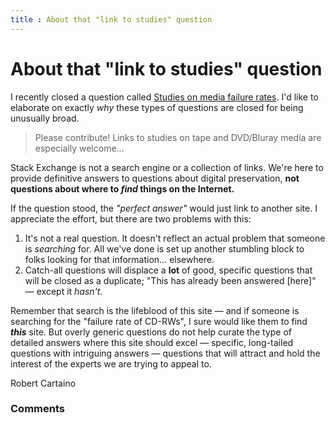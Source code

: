 ```yaml
---
title : About that "link to studies" question
---
```

About that "link to studies" question
=====================
I recently closed a question called [Studies on media failure
rates](http://digitalpreservation.stackexchange.com/q/113/101). I'd like
to elaborate on exactly *why* these types of questions are closed for
being unusually broad.

> Please contribute! Links to studies on tape and DVD/Bluray media are
> especially welcome…

Stack Exchange is not a search engine or a collection of links. We're
here to provide definitive answers to questions about digital
preservation, **not questions about where to *find* things on the
Internet.**

If the question stood, the *"perfect answer"* would just link to another
site. I appreciate the effort, but there are two problems with this:

1.  It's not a real question. It doesn't reflect an actual problem that
    someone is *searching* for. All we've done is set up another
    stumbling block to folks looking for that information… elsewhere.
2.  Catch-all questions will displace a **lot** of good, specific
    questions that will be closed as a duplicate; "This has already been
    answered [here]" — except it *hasn't.*

Remember that search is the lifeblood of this site — and if someone is
searching for the "failure rate of CD-RWs", I sure would like them to
find ***this*** site. But overly generic questions do not help curate
the type of detailed answers where this site should excel — specific,
long-tailed questions with intriguing answers — questions that will
attract and hold the interest of the experts we are trying to appeal to.

Robert Cartaino

### Comments ###


